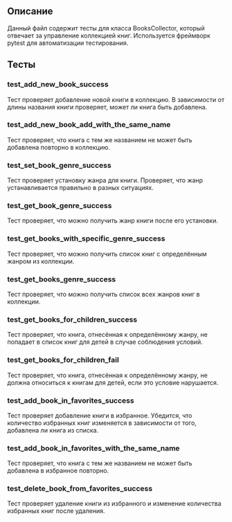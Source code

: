 ## Описание

Данный файл содержит тесты для класса BooksCollector, который отвечает за управление коллекцией книг. Используется фреймворк pytest для автоматизации тестирования. 

## Тесты

### test_add_new_book_success
Тест проверяет добавление новой книги в коллекцию. В зависимости от длины названия книги проверяет, может ли книга быть добавлена.

### test_add_new_book_add_with_the_same_name
Тест проверяет, что книга с тем же названием не может быть добавлена повторно в коллекцию.

### test_set_book_genre_success
Тест проверяет установку жанра для книги. Проверяет, что жанр устанавливается правильно в разных ситуациях.

### test_get_book_genre_success
Тест проверяет, что можно получить жанр книги после его установки.

### test_get_books_with_specific_genre_success
Тест проверяет, что можно получить список книг с определённым жанром из коллекции.

### test_get_books_genre_success
Тест проверяет, что можно получить список всех жанров книг в коллекции.

### test_get_books_for_children_success
Тест проверяет, что книга, отнесённая к определённому жанру, не попадает в список книг для детей в случае соблюдения условий.

### test_get_books_for_children_fail
Тест проверяет, что книга, отнесённая к определённому жанру, не должна относиться к книгам для детей, если это условие нарушается.

### test_add_book_in_favorites_success
Тест проверяет добавление книги в избранное. Убедится, что количество избранных книг изменяется в зависимости от того, добавлена ли книга из списка.

### test_add_book_in_favorites_with_the_same_name
Тест проверяет, что книга с тем же названием не может быть добавлена в избранное повторно.

### test_delete_book_from_favorites_success
Тест проверяет удаление книги из избранного и изменение количества избранных книг после удаления.

